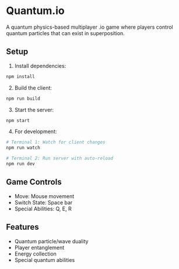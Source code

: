 # Quantum.io

A quantum physics-based multiplayer .io game where players control quantum particles that can exist in superposition.

## Setup

1. Install dependencies:
```bash
npm install
```

2. Build the client:
```bash
npm run build
```

3. Start the server:
```bash
npm start
```

4. For development:
```bash
# Terminal 1: Watch for client changes
npm run watch

# Terminal 2: Run server with auto-reload
npm run dev
```

## Game Controls

- Move: Mouse movement
- Switch State: Space bar
- Special Abilities: Q, E, R

## Features

- Quantum particle/wave duality
- Player entanglement
- Energy collection
- Special quantum abilities
